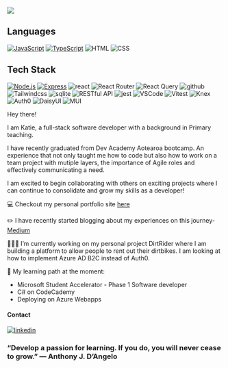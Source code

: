 
![](https://github.com/Katie-Davies/Katie-Davies/assets/63078091/d62f447d-87b8-4b97-a9b4-d6589e2be607)


## Languages 
[![JavaScript](https://img.shields.io/badge/JavaScript-yellow?style=flat&logo=javascript)](https://developer.mozilla.org/en-US/docs/Web/JavaScript)
[![TypeScript](https://img.shields.io/badge/TypeScript-blue?style=flat&logo=typescript)](https://www.typescriptlang.org/)
![HTML](	https://img.shields.io/badge/HTML5-E34F26?style=flat&logo=html5&logoColor=white)
![CSS](https://img.shields.io/badge/CSS-239120?&style=flat&logo=css3&logoColor=white)


## Tech Stack 
[![Node.js](https://img.shields.io/badge/Node.js-green?style=flat&logo=node.js)](https://nodejs.org/)
[![Express](https://img.shields.io/badge/Express-lightgrey?style=flat&logo=express)](https://expressjs.com/)
![react ](https://img.shields.io/badge/-ReactJs-61DAFB?logo=react&logoColor=white&style=flat)
![React Router](https://img.shields.io/badge/React_Router-CA4245?style=flat&logo=react-router&logoColor=white)
![React Query](https://img.shields.io/badge/-ReactQuery-FF4154?style=flat&logo=reactquery&logoColor=white)
![github](https://img.shields.io/badge/GitHub-000000?style=flat&logo=GitHub&logoColor=white)
![Tailwindcss](https://img.shields.io/badge/Tailwind-38bdf9?style=flat&logo=tailwindcss&logoColor=white)
![sqlite](https://img.shields.io/badge/SQLite-07405E?style=flat&logo=sqlite&logoColor=white) 
![RESTful API](https://img.shields.io/badge/RESTful_API-%230081CB.svg?style=flat&logo=RESTapi&logoColor=white)
![jest](https://img.shields.io/badge/Jest-323330?style=flat&logo=Jest&logoColor=white)
![VSCode](https://img.shields.io/badge/Vscode-007ACC?style=flat&logo=visualstudiocode&logoColor=white)
![Vitest](https://img.shields.io/badge/vitest-6E9F18?style=flat&logo=vitest&logoColor=white)
![Knex](https://img.shields.io/badge/-Knex.js-D26B38?style=flat&logo=knexdotjs&logoColor=white)
![Auth0](https://img.shields.io/badge/-Auth0-EB5424?style=flat&logo=auth0&logoColor=white)
![DaisyUI](https://img.shields.io/badge/daisyui-5A0EF8?style=flat&logo=daisyui&logoColor=white)
![MUI](https://img.shields.io/badge/MUI-%230081CB.svg?style=flat&logo=mui&logoColor=white)




<!--[![SQL](https://img.shields.io/badge/SQL-blue?style=flat&logo=postgresql)](https://www.postgresql.org/)-->

Hey there!

I am Katie, a full-stack software developer with a background in Primary teaching. 

I have recently graduated from Dev Academy Aotearoa bootcamp. An experience that not only taught me how to code but also how to work on a team project with mutiple layers, the importance of Agile roles and effectively communicating a need. 

I am excited to begin collaborating with others on exciting projects where I can continue to consolidate and grow my skills as a developer!

💻 Checkout my personal portfolio site [here](https://katie-daviesdev.vercel.app/)

✏️ I have recently started blogging about my experiences on this journey- [Medium](https://medium.com/@millerkatie1990)

 👩🏼‍💻 I’m currently working on my personal project DirtRider where I am building a platform to allow people to rent out their dirtbikes. I am looking at how to implement Azure AD B2C instead of Auth0. 
 
 🌱 My learning path at the moment:
* Microsoft Student Accelerator - Phase 1 Software developer
* C# on CodeCademy 
* Deploying on Azure Webapps




#### Contact 
[![linkedin](https://img.shields.io/badge/LinkedIn-0077B5?style=for-the-badge&logo=linkedin&logoColor=white)](https://www.linkedin.com/in/katie-davies-36351b275/)



### “Develop a passion for learning. If you do, you will never cease to grow.” — Anthony J. D’Angelo
<!--
* CS50's Introduction to Computer Science - Harvard
**Katie-Davies/Katie-Davies** is a ✨ _special_ ✨ repository because its `README.md` (this file) appears on your GitHub profile.

Here are some ideas to get you started:

- 🔭 I’m currently working on ...
- 🌱 I’m currently learning ...
- 👯 I’m looking to collaborate on ...
- 🤔 I’m looking for help with ...
- 💬 Ask me about ...
- 📫 How to reach me: ...
- 😄 Pronouns: ...
- ⚡ Fun fact: ...
-->
